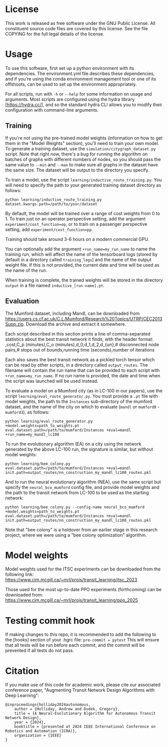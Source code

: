 # License

This work is released as free software under the GNU Public License.  All constituent source code files are covered by this license.  See the file COPYING for the full legal details of the license.

# Usage

To use this software, first set up a python environment with its dependencies.  The environment.yml file describes these dependencies, and if you're using the conda environment management tool or one of its offshoots, can be used to set up the environment appropriately.

For all scripts, run with `-h` or `--help` for some information on usage and arguments.  Most scripts are configured using the hydra library [https://hydra.cc/], and so the standard hydra CLI allows you to modify their configuration with command-line arguments.

## Training

If you're not using the pre-trained model weights (information on how to get them in the "Model Weights" section), you'll need to train your own model.  To generate a training dataset, use the `simulation/citygraph_dataset.py` script.  Note that right now, there's a bug for running the algorithm on batches of graphs with different numbers of nodes, so you should pass the same value to `--min` and `--max` to make sure all graphs in the dataset have the same size.  The dataset will be output to the directory you specify.

To train a model, use the script `learning/inductive_route_training.py`.  You will need to specify the path to your generated training dataset directory as follows:

```python learning/inductive_route_training.py dataset.kwargs.path=/path/to/your/dataset```

By default, the model will be trained over a range of cost weights from 0 to 1.  To train just on an operator perspective setting, add the argument `experiment/cost_function=op`,
or to train on a passenger perspective setting, add `experiment/cost_function=pp`.

Training should take around 3-6 hours on a modern commercial GPU.

You can optionally add the argument `+run_name=my_run_name` to name the training run, which will affect the name of the tensorboard logs (stored by default in a directory called `training_logs`) and the name of the output weight file.  If this is not provided, the current date and time will be used as the name of the run.  

When training is complete, the trained weights will be stored in the directory `output` in a file named `inductive_[run-name].pt`.
 
## Evaluation

The Mumford dataset, including Mandl, can be downloaded from https://users.cs.cf.ac.uk/C.L.Mumford/Research%20Topics/UTRP/CEC2013Supp.zip.  Download the archive and extract it somewhere.

Each script described in this section prints a line of comma-separated statistics about the best transit network it finds, with the header format:
,cost,C_p (minutes),C_o (minutes),d_0,d_1,d_2,d_{un},# disconnected node pairs,# stops out of bounds,running time (seconds),number of iterations

Each also saves the best transit network as a pickled torch tensor which can be read by other scripts, in a directory called `output_routes`.  The filename will contain the run name that can be provided to each script with `+run_name=my_run_name`.  If no run name is provided, the date and time when the script was launched will be used instead.

To evaluate a model on a Mumford city (as in LC-100 in our papers), use the script `learning/eval_route_generator.py`.  You must provide a `.pt` file with model weights, the path to the `Instances` sub-directory of the mumford dataset, and the name of the city on which to evaluate (`mandl` or `mumford0` - `mumford3`), as follows:
```
python learning/eval_route_generator.py +model.weights=path_to_weights.pt eval.dataset.path=/path/to/mumford/Instances +eval=mandl +run_name=my_mandl_lc100
```

To run the evolutionary algorithm (EA) on a city using the network generated by the above LC-100 run, the signature is similar, but without model weights:
```
python learning/bee_colony.py eval.dataset.path=/path/to/mumford/Instances +eval=mandl init.path=output_routes/nn_construction_my_mandl_lc100_routes.pkl
```

And to run the neural evolutionary algorithm (NEA), use the same script but specify the `neural_bco_mumford` config file, and provide model weights and the path to the transit network from LC-100 to be used as the starting network:
```
python learning/bee_colony.py --config-name neural_bco_mumford +model.weights=path_to_weights.pt eval.dataset.path=/path/to/mumford/Instances +eval=mandl init.path=output_routes/nn_construction_my_mandl_lc100_routes.pkl
```

Note that "bee colony" is a holdover from an earlier stage in this research project, where we were using a "bee colony optimization" algorithm.

# Model weights

Model weights used for the ITSC experiments can be downloaded from the following link:
https://www.cim.mcgill.ca/~mrl/projs/transit_learning/itsc_2023

Those used for the most up-to-date PPO experiments (forthcoming) can be downloaded from: 
https://www.cim.mcgill.ca/~mrl/projs/transit_learning/ppo_2025

# Testing commit hook

If making changes to this repo, it is recommended to add the following to the [hooks] section of your .hgrc file:
`pre-commit = pytest`
This will ensure that all tests will be run before each commit, and the commit will be prevented if all tests do not pass.

# Citation

If you make use of this code for academic work, please cite our associated conference paper, "Augmenting Transit Network Design Algorithms with Deep Learning":

```
@inproceedings{holliday2024autonomous,
    author = {Holliday, Andrew and Dudek, Gregory},
    title = {A Neural-Evolutionary Algorithm for Autonomous Transit Network Design},
    year = {2024},
    booktitle = {presented at 2024 IEEE International Conference on Robotics and Automation (ICRA)},
    organization = {IEEE}
}
```